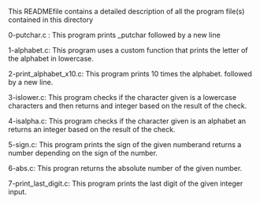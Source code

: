 This READMEfile contains a detailed description of all the program file(s) contained in this directory

  0-putchar.c : This program prints _putchar followed by a new line

  1-alphabet.c: This program uses a custom function that prints the letter of the alphabet in lowercase.

  2-print_alphabet_x10.c: This program  prints 10 times the alphabet. followed by a new line.

  3-islower.c: This program checks if the character given is a lowercase characters and then returns and integer based on the result of the check.

  4-isalpha.c: This program checks if the character given is an alphabet an returns an integer based on the result of the check. 

  5-sign.c: This program prints the sign of the given numberand returns a number depending on the sign of the number.

  6-abs.c: This progran returns the absolute number of the given number.

  7-print_last_digit.c: This program prints the last digit of the given integer input.


